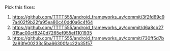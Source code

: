 Pick this fixes:
1) https://github.com/TTTT555/android_frameworks_av/commit/3f2fd69c97a402f9b22fa95ea80c40dd0a6c4f64
2) https://github.com/TTTT555/android_frameworks_av/commit/d6a8cb27015ac00cf8240d7265ef955ef1101935
3) https://github.com/TTTT555/android_frameworks_av/commit/730ff5d7b2a93fe00233c5ba66300fac22b35f57

